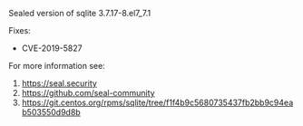 Sealed version of sqlite 3.7.17-8.el7_7.1

Fixes:
- CVE-2019-5827

For more information see:
  1. https://seal.security
  2. https://github.com/seal-community
  3. https://git.centos.org/rpms/sqlite/tree/f1f4b9c5680735437fb2bb9c94eab503550d9d8b

